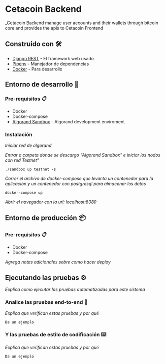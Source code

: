 # Cetacoin Backend

_Cetacoin Backend manage user accounts and their wallets through bitcoin core and provides the apis to Cetacoin Frontend

## Construido con 🛠️

* [Django REST](https://www.django-rest-framework.org/) - El framework web usado
* [Pipenv](https://pipenv.pypa.io/en/latest/) - Manejador de dependencias
* [Docker](https://www.docker.com/) - Para desarrollo


## Entorno de desarrollo 🔧

### Pre-requisitos 📋

* Docker
* Docker-compose
* [Algorand Sandbox](https://github.com/algorand/sandbox) - Algorand development enviroment

### Instalación 

_Iniciar red de algorand_

_Entrar a carpeta donde se descargo "Algorand Sandbox" e iniciar los nodos con red Testnet"_

```
./sandbox up testnet -s
```

_Correr el archivo de docker-compose que levanta un contenedor para la aplicación y un contenedor con postgresql para almacenar los datos_

```
docker-compose up
```

_Abrir el navegador con la url: localhost:8080_


## Entorno de producción 📦

### Pre-requisitos 📋

* Docker
* Docker-compose

_Agrega notas adicionales sobre como hacer deploy_

## Ejecutando las pruebas ⚙️

_Explica como ejecutar las pruebas automatizadas para este sistema_

### Analice las pruebas end-to-end 🔩

_Explica que verifican estas pruebas y por qué_

```
Da un ejemplo
```

### Y las pruebas de estilo de codificación ⌨️

_Explica que verifican estas pruebas y por qué_

```
Da un ejemplo
```
